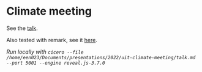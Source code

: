 # Climate meeting

See the [talk].

Also tested with remark, see it [here].

_Run locally with `cicero --file /home/een023/Documents/presentations/2022/uit-climate-meeting/talk.md --port 5001 --engine reveal.js-3.7.0`_

[talk]: https://cicero.xyz/v3/reveal.js/3.7.0/github.com/engeir/presentations/main/2022/uit-climate-meeting/talk.md
[here]: https://cicero.xyz/v3/remark/0.14.0/github.com/engeir/presentations/main/2022/uit-climate-meeting/talk2.md
